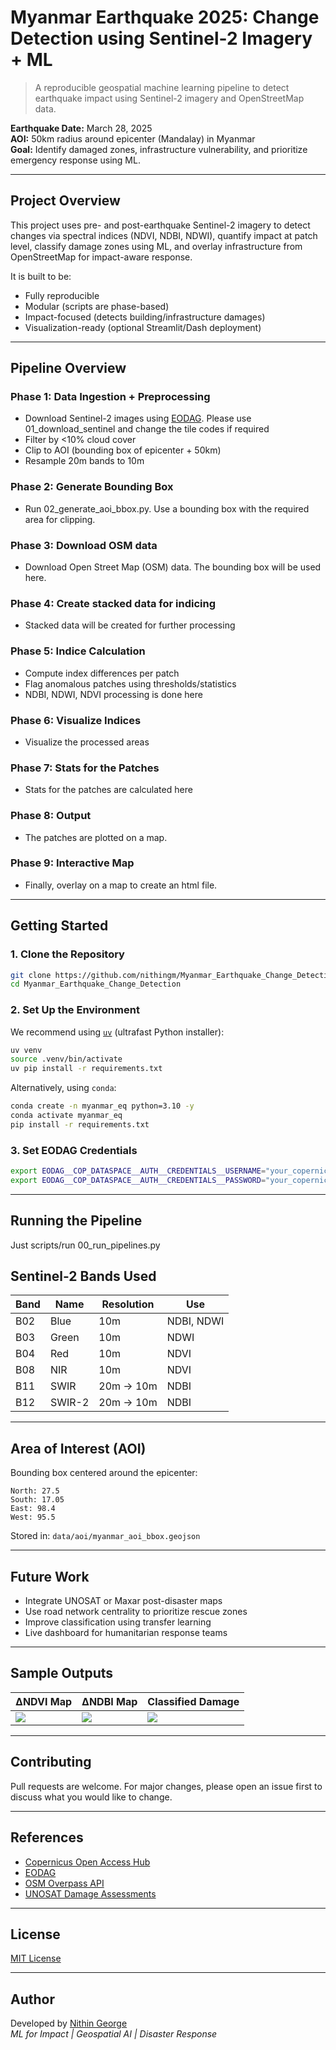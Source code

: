 # Myanmar Earthquake 2025: Change Detection using Sentinel-2 Imagery + ML

> A reproducible geospatial machine learning pipeline to detect earthquake impact using Sentinel-2 imagery and OpenStreetMap data.

**Earthquake Date:** March 28, 2025  
**AOI:** 50km radius around epicenter (Mandalay) in Myanmar  
**Goal:** Identify damaged zones, infrastructure vulnerability, and prioritize emergency response using ML.

---

## Project Overview

This project uses pre- and post-earthquake Sentinel-2 imagery to detect changes via spectral indices (NDVI, NDBI, NDWI), quantify impact at patch level, classify damage zones using ML, and overlay infrastructure from OpenStreetMap for impact-aware response.

It is built to be:
- Fully reproducible  
- Modular (scripts are phase-based)  
- Impact-focused (detects building/infrastructure damages)  
- Visualization-ready (optional Streamlit/Dash deployment)

---

## Pipeline Overview

### Phase 1: Data Ingestion + Preprocessing
- Download Sentinel-2 images using [EODAG](https://github.com/CS-SI/eodag). Please use 01_download_sentinel and change the tile codes if required
- Filter by <10% cloud cover
- Clip to AOI (bounding box of epicenter + 50km)
- Resample 20m bands to 10m

### Phase 2: Generate Bounding Box
- Run 02_generate_aoi_bbox.py. Use a bounding box with the required area for clipping.

### Phase 3: Download OSM data
- Download Open Street Map (OSM) data. The bounding box will be used here.

### Phase 4: Create stacked data for indicing
- Stacked data will be created for further processing

### Phase 5: Indice Calculation
- Compute index differences per patch
- Flag anomalous patches using thresholds/statistics
- NDBI, NDWI, NDVI processing is done here

### Phase 6: Visualize Indices
- Visualize the processed areas

### Phase 7: Stats for the Patches
- Stats for the patches are calculated here

### Phase 8: Output
- The patches are plotted on a map.

### Phase 9: Interactive Map
- Finally, overlay on a map to create an html file.
---

## Getting Started

### 1. Clone the Repository

```bash
git clone https://github.com/nithingm/Myanmar_Earthquake_Change_Detection.git
cd Myanmar_Earthquake_Change_Detection
```

### 2. Set Up the Environment

We recommend using [`uv`](https://astral.sh/blog/uv/) (ultrafast Python installer):

```bash
uv venv
source .venv/bin/activate
uv pip install -r requirements.txt
```

Alternatively, using `conda`:

```bash
conda create -n myanmar_eq python=3.10 -y
conda activate myanmar_eq
pip install -r requirements.txt
```

### 3. Set EODAG Credentials

```bash
export EODAG__COP_DATASPACE__AUTH__CREDENTIALS__USERNAME="your_copernicus_username"
export EODAG__COP_DATASPACE__AUTH__CREDENTIALS__PASSWORD="your_copernicus_password"
```

---

## Running the Pipeline

Just scripts/run 00_run_pipelines.py

## Sentinel-2 Bands Used

| Band | Name        | Resolution | Use              |
|------|-------------|------------|------------------|
| B02  | Blue        | 10m        | NDBI, NDWI       |
| B03  | Green       | 10m        | NDWI             |
| B04  | Red         | 10m        | NDVI             |
| B08  | NIR         | 10m        | NDVI             |
| B11  | SWIR        | 20m → 10m  | NDBI             |
| B12  | SWIR-2      | 20m → 10m  | NDBI             |

---

## Area of Interest (AOI)

Bounding box centered around the epicenter:

```
North: 27.5
South: 17.05
East: 98.4
West: 95.5
```

Stored in: `data/aoi/myanmar_aoi_bbox.geojson`

---

## Future Work

- Integrate UNOSAT or Maxar post-disaster maps
- Use road network centrality to prioritize rescue zones
- Improve classification using transfer learning
- Live dashboard for humanitarian response teams

---

## Sample Outputs

| ∆NDVI Map | ∆NDBI Map | Classified Damage |
|-----------|-----------|-------------------|
| ![](outputs/sample_dndvi.png) | ![](outputs/sample_dndbi.png) | ![](outputs/sample_damage_map.png) |

---

## Contributing

Pull requests are welcome. For major changes, please open an issue first to discuss what you would like to change.


---

## References

- [Copernicus Open Access Hub](https://scihub.copernicus.eu/)
- [EODAG](https://github.com/CS-SI/eodag)
- [OSM Overpass API](https://overpass-api.de/)
- [UNOSAT Damage Assessments](https://www.unitar.org/maps)

---

## License

[MIT License](LICENSE)

---

## Author

Developed by [Nithin George](https://github.com/nithingm)  
_ML for Impact | Geospatial AI | Disaster Response_